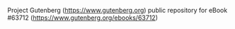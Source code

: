 Project Gutenberg (https://www.gutenberg.org) public repository for eBook #63712 (https://www.gutenberg.org/ebooks/63712)
